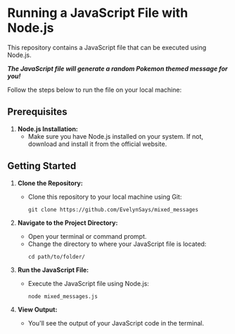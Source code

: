 # Running a JavaScript File with Node.js

This repository contains a JavaScript file that can be executed using Node.js. 

***The JavaScript file will generate a random Pokemon themed message for you!***

Follow the steps below to run the file on your local machine:

## Prerequisites

1. **Node.js Installation:**
   - Make sure you have Node.js installed on your system. If not, download and install it from the official website.

## Getting Started

1. **Clone the Repository:**
   - Clone this repository to your local machine using Git:
     ```
     git clone https://github.com/EvelynSays/mixed_messages
     ```

2. **Navigate to the Project Directory:**
   - Open your terminal or command prompt.
   - Change the directory to where your JavaScript file is located:
     ```
     cd path/to/folder/
     ```

3. **Run the JavaScript File:**
   - Execute the JavaScript file using Node.js:
     ```
     node mixed_messages.js
     ```

4. **View Output:**
   - You'll see the output of your JavaScript code in the terminal.
